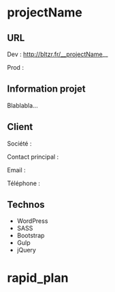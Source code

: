 # __projectName__


## URL

Dev : http://bltzr.fr/__projectName__

Prod :


## Information projet

Blablabla...


## Client

Société :

Contact principal :

Email :

Téléphone :


## Technos

- WordPress
- SASS
- Bootstrap
- Gulp
- jQuery
# rapid_plan
